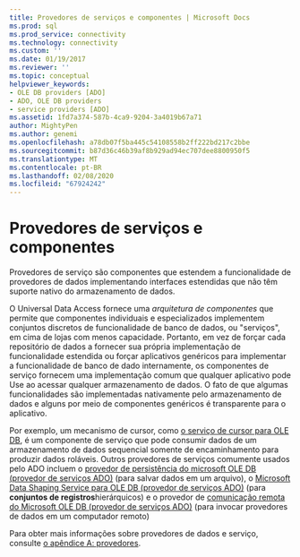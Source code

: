 ```yaml
---
title: Provedores de serviços e componentes | Microsoft Docs
ms.prod: sql
ms.prod_service: connectivity
ms.technology: connectivity
ms.custom: ''
ms.date: 01/19/2017
ms.reviewer: ''
ms.topic: conceptual
helpviewer_keywords:
- OLE DB providers [ADO]
- ADO, OLE DB providers
- service providers [ADO]
ms.assetid: 1fd7a374-587b-4ca9-9204-3a4019b67a71
author: MightyPen
ms.author: genemi
ms.openlocfilehash: a78db07f5ba445c54108558b2ff222bd217c2bbe
ms.sourcegitcommit: b87d36c46b39af8b929ad94ec707dee8800950f5
ms.translationtype: MT
ms.contentlocale: pt-BR
ms.lasthandoff: 02/08/2020
ms.locfileid: "67924242"
---
```

# <a name="service-providers-and-components"></a>Provedores de serviços e componentes
Provedores de serviço são componentes que estendem a funcionalidade de provedores de dados implementando interfaces estendidas que não têm suporte nativo do armazenamento de dados.  
  
 O Universal Data Access fornece uma *arquitetura de componentes* que permite que componentes individuais e especializados implementem conjuntos discretos de funcionalidade de banco de dados, ou "serviços", em cima de lojas com menos capacidade. Portanto, em vez de forçar cada repositório de dados a fornecer sua própria implementação de funcionalidade estendida ou forçar aplicativos genéricos para implementar a funcionalidade de banco de dado internamente, os componentes de serviço fornecem uma implementação comum que qualquer aplicativo pode Use ao acessar qualquer armazenamento de dados. O fato de que algumas funcionalidades são implementadas nativamente pelo armazenamento de dados e alguns por meio de componentes genéricos é transparente para o aplicativo.  
  
 Por exemplo, um mecanismo de cursor, como [o serviço de cursor para OLE DB](https://msdn.microsoft.com/57638feb-4ecd-4051-becb-8f828d21cf44), é um componente de serviço que pode consumir dados de um armazenamento de dados sequencial somente de encaminhamento para produzir dados roláveis. Outros provedores de serviços comumente usados pelo ADO incluem o [provedor de persistência do microsoft OLE DB (provedor de serviços ADO)](../../../ado/guide/appendixes/microsoft-ole-db-persistence-provider-ado-service-provider.md) (para salvar dados em um arquivo), o [Microsoft Data Shaping Service para OLE DB (provedor de serviços ADO)](../../../ado/guide/appendixes/microsoft-data-shaping-service-for-ole-db-ado-service-provider.md) (para **conjuntos de registros**hierárquicos) e o provedor de [comunicação remota do Microsoft OLE DB (provedor de serviços ADO)](../../../ado/guide/appendixes/microsoft-ole-db-remoting-provider-ado-service-provider.md) (para invocar provedores de dados em um computador remoto)  
  
 Para obter mais informações sobre provedores de dados e serviço, consulte [o apêndice A: provedores](../../../ado/guide/appendixes/appendix-a-providers.md).
